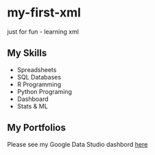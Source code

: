 # my-first-xml
just for fun - learning xml

## My Skills

- Spreadsheets
- SQL Databases
- R Programming
- Python Programing
- Dashboard
- Stats & ML

## My Portfolios

Please see my Google Data Studio dashbord [here](https://datastudio.google.com/s/skVzJwmCHWw)
